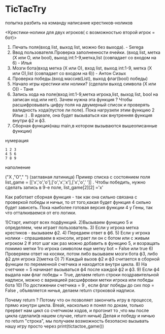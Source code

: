 # TicTacTry
попытка разбить на команду написание крестиков-ноликов

<Крестики-нолики для двух игроков( с возможностью второй игрок = бот)>
1. Печать поля(вход list, выход list, можно без выхода). - Serega
2. Ввод пользователя.Проверка заполненности ячейки. (вход list, метка (X или О, или bool), выход int:1-9,метка,list (совпадает со входом на 6)  - Илья 
3. Мозги бота(вход метка (X или О), вход list,  выход int:1-9, метка (X или О),list (совпадает со входом на 6)) - Антон Сизых
4. Проверка победы.(вход массив(List), выход флаг(bool) победы)  
5. Начало игры крестики или нолики? (сделали выход символа (X или О))   - Таня
6. Запись хода на поле(вход int:1-9,метка игрока,list,  выход list, bool на записан ход или нет). Зачем нужна эта функция ? Чтобы расшифровывать цифру поля на двумерный список и проверять валидность хода(пустое ли поле). Пока нагрузили этим  функцию 2 Ильи :) . В идеале, она будет вызываться как внутренняя функция внутри ф2 и ф3.
7. Сборная функция(наш main,в котором вызываются  вышеописанные функции)

нумерация  

    1 2 3
    4 5 6
    7 8 9
наполнение

  ("X ,"O"," ") (заглавная латиница)
  Пример списка с состоянием поля list_game = [['x','o','o'],['o','x','x'],['x','o',' ']] . Чтобы победить, нужно сделать запись в 9-е поле, list_game[2][2] ='x'
  
  
  Как работает сборная функция - так как она сильно связана с проверкой победы и ничьи, то от того,какая будет функция 4 сильно будет зависеть. Пока наиболее готовая версия функции 4 у Гены, так что отталкиваемся от его логики.
  
  1)Старт, импорт всех подфункций.
  2)Вызываем функцию 5 и определяем, чем играет пользователь.
  3) Если у игрока метка крестиков - вызываем ф2.
  4) Передаем ответ в ф6.
  5) Если у игрока нолики - спрашиваем в консоли, играет ли он с ботом или с живым игроком 2    # этот шаг как раз можно добавить в функцию 5, и возращать помимо метки 1го игрока символом еще метку bot = False или true
  6) Проверяем ответ на косяки, потом либо вызываем мозги бота ф3, либо ф2 для игрока 2(метка O)
  7) Каждый вызов ф2 и ф3 считается в сборной функции по переменной счетчика и находится внутри цикла.
  8) На счетчике = 5 начинает вызываться ф4  после каждой ф2 и ф3.
  9) Если ф4 выдала нам флаг победы = True, делаем return строки поздравительной надписи, можно с вариацией расшифровки метки игрока или победы бота
  10) По достижении счетчика = 9 , если флаг победы до сих пор = False , объявляется ничья, делаем return строковой надписи.
  
  Почему return ? Потому что он позволяет закончить игру в процессе, прямо изнутри цикла. Break, насколько я понял по докам, только прервет нам цикл со счетчиком ходов, и прогонит то ,что мы после цикла сделали(в нашем случае, return ничья)
  Делая и победу и ничью по return "строка", мы получаем возможность безопасно вызывать нашу игру просто через print(tictactoe_game()) 
  
